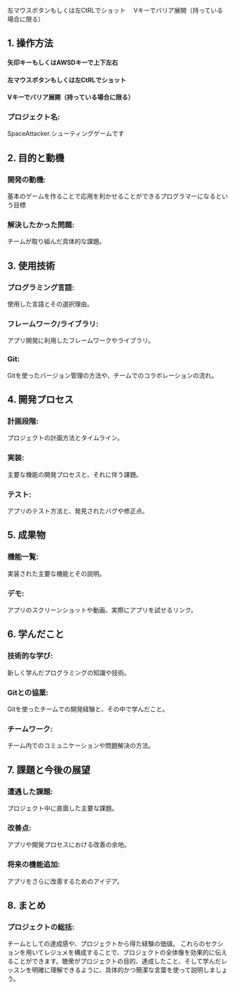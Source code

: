 

左マウスボタンもしくは左CtRLでショット　
Vキーでバリア展開（持っている場合に限る）　
## 1. 操作方法
#### 矢印キーもしくはAWSDキーで上下左右
#### 左マウスボタンもしくは左CtRLでショット　
#### Vキーでバリア展開（持っている場合に限る）
### プロジェクト名:
SpaceAttacker.シューティングゲームです
## 2. 目的と動機
### 開発の動機:
基本のゲームを作ることで応用を利かせることができるプログラマーになるという目標
### 解決したかった問題:
チームが取り組んだ具体的な課題。
## 3. 使用技術
### プログラミング言語:
使用した言語とその選択理由。
### フレームワーク/ライブラリ:
アプリ開発に利用したフレームワークやライブラリ。
### Git:
Gitを使ったバージョン管理の方法や、チームでのコラボレーションの流れ。
## 4. 開発プロセス
### 計画段階:
プロジェクトの計画方法とタイムライン。
### 実装:
主要な機能の開発プロセスと、それに伴う課題。
### テスト:
アプリのテスト方法と、発見されたバグや修正点。
## 5. 成果物
### 機能一覧:
実装された主要な機能とその説明。
### デモ:
アプリのスクリーンショットや動画、実際にアプリを試せるリンク。
## 6. 学んだこと
### 技術的な学び:
新しく学んだプログラミングの知識や技術。
### Gitとの協業:
Gitを使ったチームでの開発経験と、その中で学んだこと。
### チームワーク:
チーム内でのコミュニケーションや問題解決の方法。
## 7. 課題と今後の展望
### 遭遇した課題:
プロジェクト中に直面した主要な課題。
### 改善点:
アプリや開発プロセスにおける改善の余地。
### 将来の機能追加:
アプリをさらに改善するためのアイデア。
## 8. まとめ
### プロジェクトの総括:
チームとしての達成感や、プロジェクトから得た経験の価値。
これらのセクションを用いてレジュメを構成することで、プロジェクトの全体像を効果的に伝えることができます。聴衆がプロジェクトの目的、達成したこと、そして学んだレッスンを明確に理解できるように、具体的かつ簡潔な言葉を使って説明しましょう。
